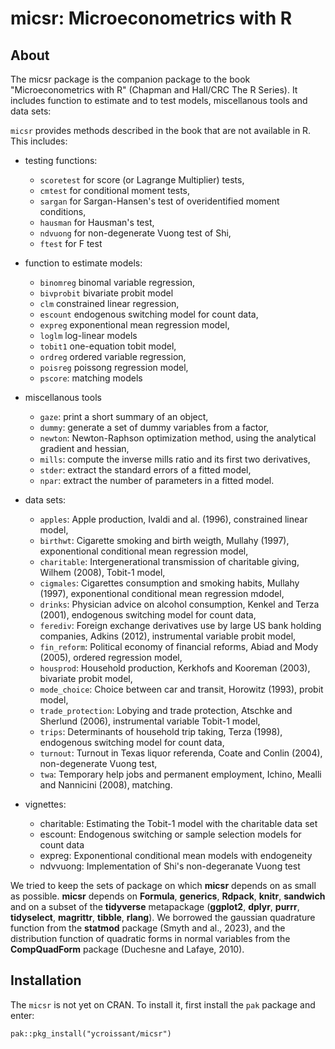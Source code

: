 # **micsr**: Microeconometrics with R

## About

The micsr package is the companion package to the book
"Microeconometrics with R" (Chapman and Hall/CRC The R Series). It
includes function to estimate and to test models, miscellanous
tools and data sets:

`micsr` provides methods described in the book that are not available in R. This includes:

- testing functions:
  - `scoretest` for score (or Lagrange Multiplier) tests,
  - `cmtest` for conditional moment tests,
  - `sargan` for Sargan-Hansen's test of overidentified moment
    conditions,
  - `hausman` for Hausman's test,
  - `ndvuong` for non-degenerate Vuong test of Shi,
  - `ftest` for F test

- function to estimate models:
  - `binomreg` binomal variable regression,
  - `bivprobit` bivariate probit model
  - `clm` constrained linear regression,
  - `escount` endogenous switching model for count data,
  - `expreg` exponentional mean regression model,
  - `loglm` log-linear models
  - `tobit1` one-equation tobit model,
  - `ordreg` ordered variable regression,
  - `poisreg` poissong regression model,
  - `pscore`: matching models

- miscellanous tools

  - `gaze`: print a short summary of an object,
  - `dummy`: generate a set of dummy variables from a factor,
  - `newton`: Newton-Raphson optimization method, using the analytical gradient and hessian,
  - `mills`: compute the inverse mills ratio and its first two derivatives,
  - `stder`: extract the standard errors of a fitted model,
  - `npar`: extract the number of parameters in a fitted model.

- data sets:
  - `apples`: Apple production, Ivaldi and al. (1996), constrained
  linear model,
  - `birthwt`: Cigarette smoking and birth weigth, Mullahy
(1997), exponentional conditional mean regression model,
  - `charitable`: Intergenerational transmission of charitable
giving, Wilhem (2008), Tobit-1 model,
  - `cigmales`: Cigarettes consumption and smoking habits, 
Mullahy (1997), exponentional conditional mean regression mdodel,
  - `drinks`: Physician advice on alcohol consumption, Kenkel and
Terza (2001), endogenous switching model for count data,
  - `ferediv`: Foreign exchange derivatives use by large US bank
holding companies, Adkins (2012), instrumental variable probit
model,
  - `fin_reform`: Political economy of financial reforms, Abiad and
Mody (2005), ordered regression model,
  - `housprod`: Household production, Kerkhofs and Kooreman (2003),
bivariate probit model,
  - `mode_choice`: Choice between car and transit, Horowitz (1993),
probit model,
  - `trade_protection`: Lobying and trade protection, Atschke and
Sherlund (2006), instrumental variable Tobit-1 model,
  - `trips`: Determinants of household trip taking, Terza (1998),
endogenous switching model for count data,
  - `turnout`: Turnout in Texas liquor referenda, Coate and Conlin
(2004), non-degenerate Vuong test,
  - `twa`: Temporary help jobs and permanent employment, Ichino,
Mealli and Nannicini (2008), matching.

- vignettes:
  - charitable: Estimating the Tobit-1 model with the charitable
data set
  - escount: Endogenous switching or sample selection models for
count data
  - expreg: Exponentional conditional mean models with endogeneity
  - ndvvuong: Implementation of Shi's non-degeranate Vuong test



We tried to keep the sets of package on which **micsr** depends on as
small as possible. **micsr** depends on **Formula**, **generics**,
**Rdpack**, **knitr**, **sandwich** and on a subset of the
**tidyverse** metapackage (**ggplot2**, **dplyr**, **purrr**,
**tidyselect**, **magrittr**, **tibble**, **rlang**). We borrowed the
gaussian quadrature function from the **statmod** package (Smyth and
al., 2023), and the distribution function of quadratic forms in normal
variables from the **CompQuadForm** package (Duchesne and Lafaye,
2010).



## Installation

The `micsr` is not yet on CRAN. To install it, first install the `pak` package and enter:

```
pak::pkg_install("ycroissant/micsr")
```

